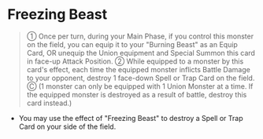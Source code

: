 # Freezing Beast

> ① Once per turn, during your Main Phase, if you control this monster on the field, you can equip it to your "Burning Beast" as an Equip Card, OR unequip the Union equipment and Special Summon this card in face-up Attack Position. ② While equipped to a monster by this card's effect, each time the equipped monster inflicts Battle Damage to your opponent, destroy 1 face-down Spell or Trap Card on the field. Ⓒ (1 monster can only be equipped with 1 Union Monster at a time. If the equipped monster is destroyed as a result of battle, destroy this card instead.)

*   You may use the effect of "Freezing Beast" to destroy a Spell or Trap Card on your side of the field.
